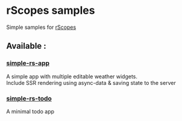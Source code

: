 # rScopes samples

Simple samples for [rScopes](https://github.com/rscopes/rScopes)

## Available :

### [simple-rs-app](simple-rs-app)

A simple app with multiple editable weather widgets.<br/>
Include SSR rendering using async-data & saving state to the server  

### [simple-rs-todo](simple-rs-todo)

A minimal todo app  

